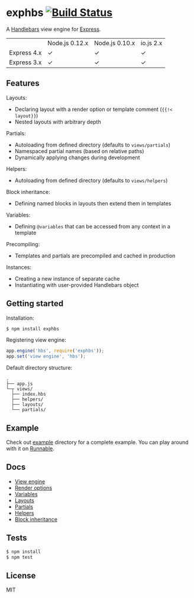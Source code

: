 # exphbs [![Build Status](https://travis-ci.org/gnowoel/exphbs.svg?branch=master)](https://travis-ci.org/gnowoel/exphbs)

A [Handlebars](https://github.com/wycats/handlebars.js) view engine for [Express](https://github.com/strongloop/express).

<table>
  <tr>
    <td></td>
    <td>Node.js 0.12.x</td>
    <td>Node.js 0.10.x</td>
    <td>io.js 2.x</td>
  </tr>
  <tr>
    <td>Express 4.x</td>
    <td>✓</td>
    <td>✓</td>
    <td>✓</td>
  </tr>
  <tr>
    <td>Express 3.x</td>
    <td>✓</td>
    <td>✓</td>
    <td>✓</td>
  </tr>
</table>

## Features

Layouts:

  * Declaring layout with a render option or template comment (`{{!< layout}}`)
  * Nested layouts with arbitrary depth

Partials:

  * Autoloading from defined directory (defaults to `views/partials`)
  * Namespaced partial names (based on relative paths)
  * Dynamically applying changes during development

Helpers:

  * Autoloading from defined directory (defaults to `views/helpers`)

Block inheritance:

  * Defining named blocks in layouts then extend them in templates

Variables:

  * Defining `@variables` that can be accessed from any context in a template

Precompiling:

  * Templates and partials are precompiled and cached in production

Instances:

  * Creating a new instance of separate cache
  * Instantiating with user-provided Handlebars object

## Getting started

Installation:

```bash
$ npm install exphbs
```

Registering view engine:

```javascript
app.engine('hbs', require('exphbs'));
app.set('view engine', 'hbs');
```

Default directory structure:

```
.
├── app.js
└─┬ views/
  ├── index.hbs
  ├── helpers/
  ├── layouts/
  └── partials/
```

## Example

Check out [example](example) directory for a complete example. You can play around with it on [Runnable](http://code.runnable.com/VZi1SrKlnf0d4_ps/expresss-handlebars-example-for-node-js).

## Docs

  * [View engine](docs/engine.md)
  * [Render options](docs/options.md)
  * [Variables](docs/variables.md)
  * [Layouts](docs/layouts.md)
  * [Partials](docs/partials.md)
  * [Helpers](docs/helpers.md)
  * [Block inheritance](docs/blocks.md)

## Tests

```bash
$ npm install
$ npm test
```

## License

MIT
